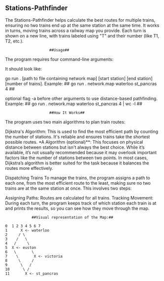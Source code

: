 ## Stations-Pathfinder

The Stations-Pathfinder helps calculate the best routes for multiple trains, ensuring no two trains end up at the same station at the same time. It works in turns, moving trains across a railway map you provide. Each turn is shown on a new line, with trains labeled using "T" and their number (like T1, T2, etc.).

                        ##Usage##
The program requires four command-line arguments:

It should look like:

go run . [path to file containing network map] [start station] [end station] [number of trains]. Example:
     ##   go run . network.map waterloo st_pancras 4   ##

optional flag -a before other arguments to use distance-based pathfinding. Example:
     ##   go run . network.map waterloo st_pancras 4 | wc -l   ##

                        ##How It Works##
The program uses two main algorithms to plan train routes:

Dijkstra's Algorithm: This is used to find the most efficient path by counting the number of stations. It's reliable and ensures trains take the shortest possible routes.
*A Algorithm (optional)**: This focuses on physical distance between stations but isn't always the best choice. While it’s available, it’s not usually recommended because it may overlook important factors like the number of stations between two points.
In most cases, Dijkstra’s algorithm is better suited for the task because it balances the routes more effectively.

Dispatching Trains
To manage the trains, the program assigns a path to each one, from the most efficient route to the least, making sure no two trains are at the same station at once. This involves two steps:

Assigning Paths: Routes are calculated for all trains.
Tracking Movement: During each turn, the program keeps track of which station each train is at and prints the results, so you can see how they move through the map.

                ##Visual representation of the Map:##

    0  1 2 3 4 5 6 7
    1      X <- waterloo
    2     / \
    3    /   \
    4   /     \
    5  X <- euston
    6   \       \
    7    \       X <- victoria
    8     \     /
    9      \   /
    10      \ /
    11       X <- st_pancras